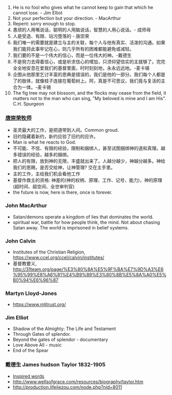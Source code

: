 1. He is no fool who gives what he cannot keep to gain that which he cannot lose. - Jim Elliot
1. Not your perfection but your direction. - MacArthur
1. Repent: sorry enough to stop.
1. 愚顽的人用嘴说话，聪明的人用脑说话，智慧的人用心说话。- 成师母
1. 人是受造、有限、玷污堕落的 - 唐崇荣
1. 我们唯一的需要就是建立与主的关联，每个人与他有真实、活泼的沟通。如果我们能将此事牢记在心，则几乎所有的困难都能避免或减轻。
1. 我们要的不是一个伟大的信心，而是一位伟大的神。-戴德生
1. 不是努力去得着信心，或是祈求信心的增加，只须仰望信实的主就够了。完完全全地安息在爱我们的基督里面，时时刻刻地，永永远远地。-麦卡锡
1. 企图从他那里乞讨丰富的恩典是错误的，我们是他的一部分。我们每个人都是了的肢体，就像枝子连接在葡萄树上。阿，真是不可思议，我们竟与复活的主合为一体。-麦卡锡
1. The fig tree may not blossom, and the flocks may cease from the field, it matters not to the man who can sing, "My beloved is mine and I am His". C.H. Spurgeon


### [唐崇荣牧师](tang.md)
* 圣灵最大的工作，是把道带到人间。Common groud.
* 旧约隐藏着新约，新约应验了旧约的应许。
* Man is what he reacts to God.
* 不可能、不信、有限的经验，限制和捆绑人，甚至试图捆绑神的道和真理。越多错误的经验，越多的捆绑。
* 把人的有限，放到神的无限，丰盛就出来了。人越分越少，神越分越多。神给我们的恩赐，是否交给神，让神管理? 交在主手里。
* 主的工作，主给我们机会看他工作
* 基督作救主的资格: 神差的(神的权柄、原理、工作、记号、能力)，神的原理(超时间、超空间、全世审判官)
* the future is now, here is there, once is forever.


### John MacArthur
* Satan/demons operate a kingdom of lies that dominates the world.
* spiritual war, battle for how people think, the mind. Not about chasing Satan away. The world is imprisoned in belief systems.

 
### John Calvin
* Institutes of the Christian Religion, https://www.ccel.org/ccel/calvin/institutes/
* 基督教要义, http://31team.org/page/%E3%80%8A%E5%9F%BA%E7%9D%A3%E6%95%99%E8%A6%81%E4%B9%89%E3%80%8B%E5%8A%A0%E5%B0%94%E6%96%87

### Martyn Lloyd-Jones
* https://www.mljtrust.org/


### Jim Elliot
* Shadow of the Almighty: The Life and Testament
* Through Gates of splendor.
* Beyond the gates of splendor - documentary
* Love Above All - music
* End of the Spear

### 戴德生 James hudson Taylor 1832-1905
* [Inspired words](taylor.md)
* http://www.wellsofgrace.com/resources/biography/taylor.htm
* http://production.lifejiezou.com/node.php?nid=8011

